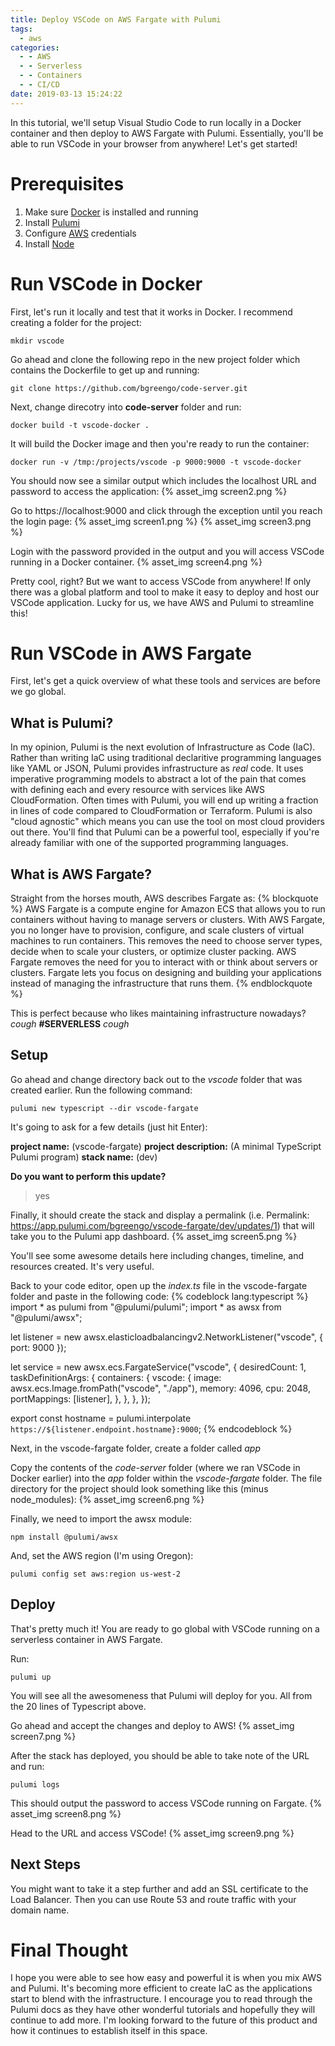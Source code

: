 ```yaml
---
title: Deploy VSCode on AWS Fargate with Pulumi
tags:
  - aws
categories:
  - - AWS
  - - Serverless
  - - Containers
  - - CI/CD
date: 2019-03-13 15:24:22
---
```



In this tutorial, we'll setup Visual Studio Code to run locally in a Docker container and then deploy to AWS Fargate with Pulumi. Essentially, you'll be able to run VSCode in your browser from anywhere! Let's get started!

# Prerequisites
1. Make sure [Docker](https://docs.docker.com/install/) is installed and running
2. Install [Pulumi](https://pulumi.io/quickstart/install.html)
3. Configure [AWS](https://docs.aws.amazon.com/cli/latest/userguide/cli-configure-files.html) credentials
4. Install [Node](https://nodejs.org/en/download/)

# Run VSCode in Docker
First, let's run it locally and test that it works in Docker. I recommend creating a folder for the project:
```
mkdir vscode
```

Go ahead and clone the following repo in the new project folder which contains the Dockerfile to get up and running:

```
git clone https://github.com/bgreengo/code-server.git
```

Next, change direcotry into **code-server** folder and run:
```
docker build -t vscode-docker .
```

It will build the Docker image and then you're ready to run the container:
```
docker run -v /tmp:/projects/vscode -p 9000:9000 -t vscode-docker
```

You should now see a similar output which includes the localhost URL and password to access the application:
{% asset_img screen2.png %}

Go to https://localhost:9000 and click through the exception until you reach the login page:
{% asset_img screen1.png %}
{% asset_img screen3.png %}

Login with the password provided in the output and you will access VSCode running in a Docker container.
{% asset_img screen4.png %}

Pretty cool, right? But we want to access VSCode from anywhere! If only there was a global platform and tool to make it easy to deploy and host our VSCode application. Lucky for us, we have AWS and Pulumi to streamline this!

# Run VSCode in AWS Fargate
First, let's get a quick overview of what these tools and services are before we go global.

## What is Pulumi?
In my opinion, Pulumi is the next evolution of Infrastructure as Code (IaC). Rather than writing IaC using traditional declaritive programming languages like YAML or JSON, Pulumi provides infrastructure as *real* code. It uses imperative programming models to abstract a lot of the pain that comes with defining each and every resource with services like AWS CloudFormation. Often times with Pulumi, you will end up writing a fraction in lines of code compared to CloudFormation or Terraform. Pulumi is also "cloud agnostic" which means you can use the tool on most cloud providers out there. You'll find that Pulumi can be a powerful tool, especially if you're already familiar with one of the supported programming languages. 

## What is AWS Fargate?
Straight from the horses mouth, AWS describes Fargate as:
{% blockquote %}
AWS Fargate is a compute engine for Amazon ECS that allows you to run containers without having to manage servers or clusters. With AWS Fargate, you no longer have to provision, configure, and scale clusters of virtual machines to run containers. This removes the need to choose server types, decide when to scale your clusters, or optimize cluster packing. AWS Fargate removes the need for you to interact with or think about servers or clusters. Fargate lets you focus on designing and building your applications instead of managing the infrastructure that runs them.
{% endblockquote %}

This is perfect because who likes maintaining infrastructure nowadays? *cough* **#SERVERLESS** *cough*

## Setup 
Go ahead and change directory back out to the *vscode* folder that was created earlier. Run the following command:
```
pulumi new typescript --dir vscode-fargate
```

It's going to ask for a few details (just hit Enter):

**project name:** (vscode-fargate) 
**project description:** (A minimal TypeScript Pulumi program) 
**stack name:** (dev)

**Do you want to perform this update?**
> yes

Finally, it should create the stack and display a permalink (i.e. Permalink: https://app.pulumi.com/bgreengo/vscode-fargate/dev/updates/1) that will take you to the Pulumi app dashboard. 
{% asset_img screen5.png %}

You'll see some awesome details here including changes, timeline, and resources created. It's very useful.

Back to your code editor, open up the *index.ts* file in the vscode-fargate folder and paste in the following code:
{% codeblock lang:typescript %}
import * as pulumi from "@pulumi/pulumi";
import * as awsx from "@pulumi/awsx";

let listener = new awsx.elasticloadbalancingv2.NetworkListener("vscode", { port: 9000 });

let service = new awsx.ecs.FargateService("vscode", {
    desiredCount: 1,
    taskDefinitionArgs: {
        containers: {
            vscode: {
                image: awsx.ecs.Image.fromPath("vscode", "./app"),
                memory: 4096,
                cpu: 2048,
                portMappings: [listener],
            },
        },
    },
});

export const hostname = pulumi.interpolate `https://${listener.endpoint.hostname}:9000`;
{% endcodeblock %}

Next, in the vscode-fargate folder, create a folder called *app*

Copy the contents of the *code-server* folder (where we ran VSCode in Docker earlier) into the *app* folder within the *vscode-fargate* folder. The file directory for the project should look something like this (minus node_modules):
{% asset_img screen6.png %}

Finally, we need to import the awsx module:
```
npm install @pulumi/awsx
```
And, set the AWS region (I'm using Oregon):
```
pulumi config set aws:region us-west-2
```

## Deploy
That's pretty much it! You are ready to go global with VSCode running on a serverless container in AWS Fargate.

Run:
```
pulumi up
```

You will see all the awesomeness that Pulumi will deploy for you. All from the 20 lines of Typescript above.

Go ahead and accept the changes and deploy to AWS!
{% asset_img screen7.png %}

After the stack has deployed, you should be able to take note of the URL and run:
```
pulumi logs
```

This should output the password to access VSCode running on Fargate. 
{% asset_img screen8.png %}

Head to the URL and access VSCode!
{% asset_img screen9.png %}

## Next Steps
You might want to take it a step further and add an SSL certificate to the Load Balancer. Then you can use Route 53 and route traffic with your domain name. 

# Final Thought
I hope you were able to see how easy and powerful it is when you mix AWS and Pulumi. It's becoming more efficient to create IaC as the applications start to blend with the infrastructure. I encourage you to read through the Pulumi docs as they have other wonderful tutorials and hopefully they will continue to add more. I'm looking forward to the future of this product and how it continues to establish itself in this space.




